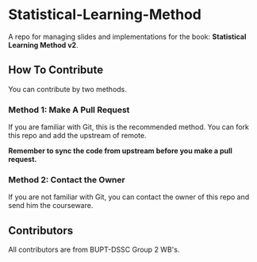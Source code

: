 # Statistical-Learning-Method

A repo for managing slides and implementations for the book: **Statistical Learning Method v2**.

## How To Contribute

You can contribute by two methods.

### Method 1: Make A Pull Request

If you are familiar with Git, this is the recommended method. You can fork this repo and add the upstream of remote.

**Remember to sync the code from upstream before you make a pull request.**

### Method 2: Contact the Owner

If you are not familiar with Git, you can contact the owner of this repo and send him the courseware.

## Contributors

All contributors are from BUPT-DSSC Group 2 WB's.

